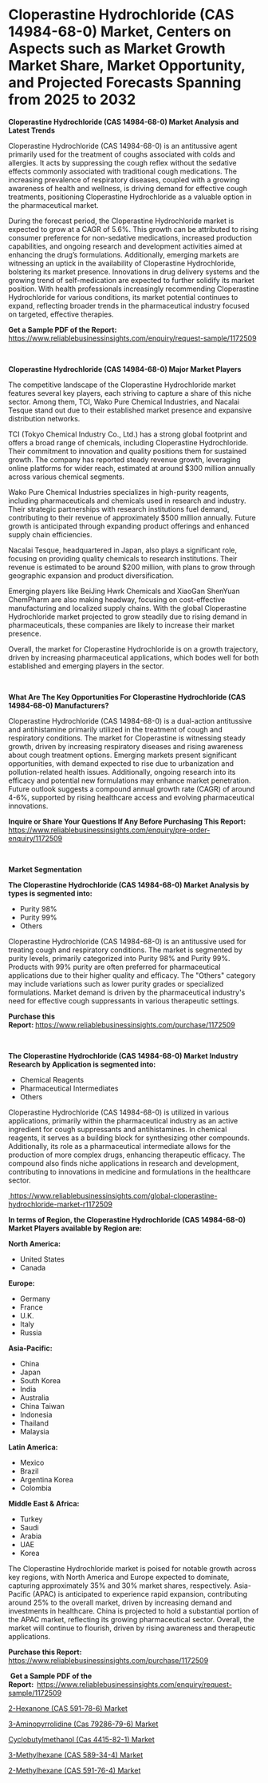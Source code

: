 <p><h1>Cloperastine Hydrochloride (CAS 14984-68-0) Market, Centers on Aspects such as Market Growth Market Share, Market Opportunity, and Projected Forecasts Spanning from 2025 to 2032</h1></p><p><strong>Cloperastine Hydrochloride (CAS 14984-68-0) Market Analysis and Latest Trends</strong></p>
<p><p>Cloperastine Hydrochloride (CAS 14984-68-0) is an antitussive agent primarily used for the treatment of coughs associated with colds and allergies. It acts by suppressing the cough reflex without the sedative effects commonly associated with traditional cough medications. The increasing prevalence of respiratory diseases, coupled with a growing awareness of health and wellness, is driving demand for effective cough treatments, positioning Cloperastine Hydrochloride as a valuable option in the pharmaceutical market.</p><p>During the forecast period, the Cloperastine Hydrochloride market is expected to grow at a CAGR of 5.6%. This growth can be attributed to rising consumer preference for non-sedative medications, increased production capabilities, and ongoing research and development activities aimed at enhancing the drug’s formulations. Additionally, emerging markets are witnessing an uptick in the availability of Cloperastine Hydrochloride, bolstering its market presence. Innovations in drug delivery systems and the growing trend of self-medication are expected to further solidify its market position. With health professionals increasingly recommending Cloperastine Hydrochloride for various conditions, its market potential continues to expand, reflecting broader trends in the pharmaceutical industry focused on targeted, effective therapies.</p></p>
<p><strong>Get a Sample PDF of the Report:&nbsp;</strong> <a href="https://www.reliablebusinessinsights.com/enquiry/request-sample/1172509?utm_campaign=100&utm_medium=2&utm_source=Github&utm_content=ia&utm_term=03042025&utm_id=cloperastine-hydrochloride-cas-14984-68-0">https://www.reliablebusinessinsights.com/enquiry/request-sample/1172509</a></p>
<p>&nbsp;</p>
<p><strong>Cloperastine Hydrochloride (CAS 14984-68-0) Major Market Players</strong></p>
<p><p>The competitive landscape of the Cloperastine Hydrochloride market features several key players, each striving to capture a share of this niche sector. Among them, TCI, Wako Pure Chemical Industries, and Nacalai Tesque stand out due to their established market presence and expansive distribution networks.</p><p>TCI (Tokyo Chemical Industry Co., Ltd.) has a strong global footprint and offers a broad range of chemicals, including Cloperastine Hydrochloride. Their commitment to innovation and quality positions them for sustained growth. The company has reported steady revenue growth, leveraging online platforms for wider reach, estimated at around $300 million annually across various chemical segments.</p><p>Wako Pure Chemical Industries specializes in high-purity reagents, including pharmaceuticals and chemicals used in research and industry. Their strategic partnerships with research institutions fuel demand, contributing to their revenue of approximately $500 million annually. Future growth is anticipated through expanding product offerings and enhanced supply chain efficiencies.</p><p>Nacalai Tesque, headquartered in Japan, also plays a significant role, focusing on providing quality chemicals to research institutions. Their revenue is estimated to be around $200 million, with plans to grow through geographic expansion and product diversification.</p><p>Emerging players like BeiJing Hwrk Chemicals and XiaoGan ShenYuan ChemPharm are also making headway, focusing on cost-effective manufacturing and localized supply chains. With the global Cloperastine Hydrochloride market projected to grow steadily due to rising demand in pharmaceuticals, these companies are likely to increase their market presence.</p><p>Overall, the market for Cloperastine Hydrochloride is on a growth trajectory, driven by increasing pharmaceutical applications, which bodes well for both established and emerging players in the sector.</p></p>
<p>&nbsp;</p>
<p><strong>What Are The Key Opportunities For Cloperastine Hydrochloride (CAS 14984-68-0) Manufacturers?</strong></p>
<p><p>Cloperastine Hydrochloride (CAS 14984-68-0) is a dual-action antitussive and antihistamine primarily utilized in the treatment of cough and respiratory conditions. The market for Cloperastine is witnessing steady growth, driven by increasing respiratory diseases and rising awareness about cough treatment options. Emerging markets present significant opportunities, with demand expected to rise due to urbanization and pollution-related health issues. Additionally, ongoing research into its efficacy and potential new formulations may enhance market penetration. Future outlook suggests a compound annual growth rate (CAGR) of around 4-6%, supported by rising healthcare access and evolving pharmaceutical innovations.</p></p>
<p><strong>Inquire or Share Your Questions If Any Before Purchasing This Report:</strong> <a href="https://www.reliablebusinessinsights.com/enquiry/pre-order-enquiry/1172509?utm_campaign=100&utm_medium=2&utm_source=Github&utm_content=ia&utm_term=03042025&utm_id=cloperastine-hydrochloride-cas-14984-68-0">https://www.reliablebusinessinsights.com/enquiry/pre-order-enquiry/1172509</a></p>
<p>&nbsp;</p>
<p><strong>Market Segmentation</strong></p>
<p><strong>The Cloperastine Hydrochloride (CAS 14984-68-0) Market Analysis by types is segmented into:</strong></p>
<p><ul><li>Purity 98%</li><li>Purity 99%</li><li>Others</li></ul></p>
<p><p>Cloperastine Hydrochloride (CAS 14984-68-0) is an antitussive used for treating cough and respiratory conditions. The market is segmented by purity levels, primarily categorized into Purity 98% and Purity 99%. Products with 99% purity are often preferred for pharmaceutical applications due to their higher quality and efficacy. The "Others" category may include variations such as lower purity grades or specialized formulations. Market demand is driven by the pharmaceutical industry's need for effective cough suppressants in various therapeutic settings.</p></p>
<p><strong>Purchase this Report:&nbsp;</strong><a href="https://www.reliablebusinessinsights.com/purchase/1172509?utm_campaign=100&utm_medium=2&utm_source=Github&utm_content=ia&utm_term=03042025&utm_id=cloperastine-hydrochloride-cas-14984-68-0">https://www.reliablebusinessinsights.com/purchase/1172509</a></p>
<p>&nbsp;</p>
<p><strong>The Cloperastine Hydrochloride (CAS 14984-68-0) Market Industry Research by Application is segmented into:</strong></p>
<p><ul><li>Chemical Reagents</li><li>Pharmaceutical Intermediates</li><li>Others</li></ul></p>
<p><p>Cloperastine Hydrochloride (CAS 14984-68-0) is utilized in various applications, primarily within the pharmaceutical industry as an active ingredient for cough suppressants and antihistamines. In chemical reagents, it serves as a building block for synthesizing other compounds. Additionally, its role as a pharmaceutical intermediate allows for the production of more complex drugs, enhancing therapeutic efficacy. The compound also finds niche applications in research and development, contributing to innovations in medicine and formulations in the healthcare sector.</p></p>
<p><a href="https://www.reliablebusinessinsights.com/global-cloperastine-hydrochloride-market-r1172509?utm_campaign=100&utm_medium=2&utm_source=Github&utm_content=ia&utm_term=03042025&utm_id=cloperastine-hydrochloride-cas-14984-68-0">&nbsp;https://www.reliablebusinessinsights.com/global-cloperastine-hydrochloride-market-r1172509</a></p>
<p><strong>In terms of Region, the Cloperastine Hydrochloride (CAS 14984-68-0) Market Players available by Region are:</strong></p>
<p>
    <p> <strong> North America: </strong>
        <ul>
            <li>United States</li>
            <li>Canada</li>
        </ul>
        </p> 
    <p> <strong> Europe: </strong>
        <ul>
            <li>Germany</li>
            <li>France</li>
            <li>U.K.</li>
            <li>Italy</li>
            <li>Russia</li>
        </ul>
        </p> 
    <p> <strong> Asia-Pacific: </strong>
        <ul>
            <li>China</li>
            <li>Japan</li>
            <li>South Korea</li>
            <li>India</li>
            <li>Australia</li>
            <li>China Taiwan</li>
            <li>Indonesia</li>
            <li>Thailand</li>
            <li>Malaysia</li>
        </ul>
        </p> 
    <p> <strong> Latin America: </strong>
        <ul>
            <li>Mexico</li>
            <li>Brazil</li>
            <li>Argentina Korea</li>
            <li>Colombia</li>
        </ul>
        </p> 
    <p> <strong> Middle East & Africa: </strong>
        <ul>
            <li>Turkey</li>
            <li>Saudi</li>
            <li>Arabia</li>
            <li>UAE</li>
            <li>Korea</li>
        </ul>
    </p>
    </p>
<p><p>The Cloperastine Hydrochloride market is poised for notable growth across key regions, with North America and Europe expected to dominate, capturing approximately 35% and 30% market shares, respectively. Asia-Pacific (APAC) is anticipated to experience rapid expansion, contributing around 25% to the overall market, driven by increasing demand and investments in healthcare. China is projected to hold a substantial portion of the APAC market, reflecting its growing pharmaceutical sector. Overall, the market will continue to flourish, driven by rising awareness and therapeutic applications.</p></p>
<p><strong>Purchase this Report: </strong><a href="https://www.reliablebusinessinsights.com/purchase/1172509?utm_campaign=100&utm_medium=2&utm_source=Github&utm_content=ia&utm_term=03042025&utm_id=cloperastine-hydrochloride-cas-14984-68-0">https://www.reliablebusinessinsights.com/purchase/1172509</a></p>
<p>&nbsp;<strong>Get a Sample PDF of the Report:&nbsp;&nbsp;</strong><a href="https://www.reliablebusinessinsights.com/enquiry/request-sample/1172509?utm_campaign=100&utm_medium=2&utm_source=Github&utm_content=ia&utm_term=03042025&utm_id=cloperastine-hydrochloride-cas-14984-68-0">https://www.reliablebusinessinsights.com/enquiry/request-sample/1172509</a></p>
<p><strong></strong></p>
<p><p><a href="https://github.com/iperitvik8/Market-Research-Report-List-1/blob/main/2-hexanone-cas-591-78-6-market.md?utm_campaign=100&utm_medium=2&utm_source=Github&utm_content=ia&utm_term=03042025&utm_id=cloperastine-hydrochloride-cas-14984-68-0">2-Hexanone (CAS 591-78-6) Market</a></p><p><a href="https://github.com/frodanlert/Market-Research-Report-List-1/blob/main/3-aminopyrrolidine-cas-79286-79-6-market.md?utm_campaign=100&utm_medium=2&utm_source=Github&utm_content=ia&utm_term=03042025&utm_id=cloperastine-hydrochloride-cas-14984-68-0">3-Aminopyrrolidine (Cas 79286-79-6) Market</a></p><p><a href="https://github.com/ilanarohalgh/Market-Research-Report-List-1/blob/main/cyclobutylmethanol-cas-4415-82-1-market.md?utm_campaign=100&utm_medium=2&utm_source=Github&utm_content=ia&utm_term=03042025&utm_id=cloperastine-hydrochloride-cas-14984-68-0">Cyclobutylmethanol (Cas 4415-82-1) Market</a></p><p><a href="https://github.com/snaikraso/Market-Research-Report-List-1/blob/main/3-methylhexane-cas-589-34-4-market.md?utm_campaign=100&utm_medium=2&utm_source=Github&utm_content=ia&utm_term=03042025&utm_id=cloperastine-hydrochloride-cas-14984-68-0">3-Methylhexane (CAS 589-34-4) Market</a></p><p><a href="https://github.com/kadutjoelly83/Market-Research-Report-List-1/blob/main/2-methylhexane-cas-591-76-4-market.md?utm_campaign=100&utm_medium=2&utm_source=Github&utm_content=ia&utm_term=03042025&utm_id=cloperastine-hydrochloride-cas-14984-68-0">2-Methylhexane (CAS 591-76-4) Market</a></p></p>